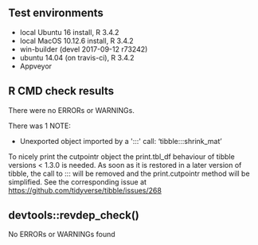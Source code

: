 ## Test environments
* local Ubuntu 16 install, R 3.4.2
* local MacOS 10.12.6 install, R 3.4.2
* win-builder (devel 2017-09-12 r73242)
* ubuntu 14.04 (on travis-ci), R 3.4.2
* Appveyor

## R CMD check results
There were no ERRORs or WARNINGs. 

There was 1 NOTE:

* Unexported object imported by a ':::' call: ‘tibble:::shrink_mat’

To nicely print the cutpointr object the print.tbl_df behaviour of tibble versions < 1.3.0 is needed. As soon as it is restored in a later version of tibble, the call to ::: will be removed and the print.cutpointr method will be simplified. See the corresponding issue at https://github.com/tidyverse/tibble/issues/268

## devtools::revdep_check()

No ERRORs or WARNINGs found
